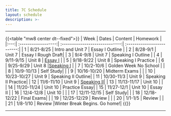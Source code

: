 ```yaml
---
title: 7C Schedule
layout: schedule
description: >-
---
```


---
{{<table "mw8 center dt--fixed">}}
| Week  |          Dates          |                 Content                  |             Homework      |             
|:---:|    :------------------:|             :-----------------------------:| :-------------------------:|
|  1 |  8/21-8/25           | Intro and Unit 7 |  Essay I Outline        |
|  2 |  8/28-9/1            | Unit 7  | Essay I Rough Draft|
|  3 |  9/4-9/8             | Unit 7  | Speaking I Outline         |
|  4 |  9/11-9/15           | Unit 8  | [Essay I](sks/fall2023/7C-english/assignment1/)         |
|  5 |  9/18-9/22           | Unit 8  | Speaking I  Practice |
|  6 |  9/25-9/29           | Unit 8  |[Speaking I](sks/fall2023/7C-english/assignment2/)              |
|  7 |  10/2-10/6           | Golden Week No School |       |
|  8 |  10/9-10/13          | Self Study|          |
|  9 |  10/16-10/20         | Midterm Exams  |       |
| 10 |  10/23-10/27         | Unit 9  | Speaking II Outline|
| 11 |  10/30-11/3          | Unit 9  | Speaking II Practice|
| 12 |  11/6-11/10          | Unit 9  | [Speaking II](sks/fall2023/7C-english/assignment3)|
| 13 |  11/13-11/17         | Unit 10 |             |
| 14 |  11/20-11/24         | Unit 10 |  Practice Essay|
| 15 |  11/27-12/1          | Unit 10 |  Essay II   |
| 16 |  12/4-12/8           | Unit 10 |             |
| 17 |  12/11-12/15         | Self Study|           |
| 18 |  12/18-12/22         | Final Exams|          |
| 19 |  12/25-12/29         | Review |              |
| 20 |  1/1-1/5             | Review |      |
| 21 |  1/8-1/10            | Review |Winter Break Begins. Go home!|
{{</table>}}

---